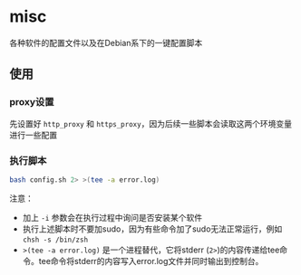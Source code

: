 # misc

各种软件的配置文件以及在Debian系下的一键配置脚本

## 使用

### proxy设置

先设置好 `http_proxy` 和 `https_proxy`，因为后续一些脚本会读取这两个环境变量进行一些配置

### 执行脚本

```sh
bash config.sh 2> >(tee -a error.log)
```

注意：

- 加上 `-i` 参数会在执行过程中询问是否安装某个软件
- 执行上述脚本时不要加sudo，因为有些命令加了sudo无法正常运行，例如`chsh -s /bin/zsh`
- `>(tee -a error.log)` 是一个进程替代，它将stderr (`2>`)的内容传递给tee命令。tee命令将stderr的内容写入error.log文件并同时输出到控制台。
